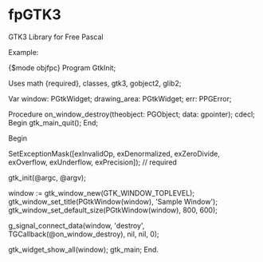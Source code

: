 # fpGTK3
GTK3 Library for Free Pascal

Example:

{$mode objfpc}
Program GtkInit;

Uses math {required}, classes, gtk3, gobject2, glib2;

Var
  window: PGtkWidget;
  drawing_area: PGtkWidget;
  err: PPGError;

Procedure on_window_destroy(theobject: PGObject; data: gpointer); cdecl;
Begin
  gtk_main_quit();
End;

Begin
  
  SetExceptionMask([exInvalidOp, exDenormalized, exZeroDivide, exOverflow, exUnderflow, exPrecision]); // required

  gtk_init(@argc, @argv);

  window := gtk_window_new(GTK_WINDOW_TOPLEVEL);
  gtk_window_set_title(PGtkWindow(window), 'Sample Window');
  gtk_window_set_default_size(PGtkWindow(window), 800, 600);
 
  g_signal_connect_data(window, 'destroy', TGCallback(@on_window_destroy), nil, nil, 0);

  gtk_widget_show_all(window);
  gtk_main;
End.


